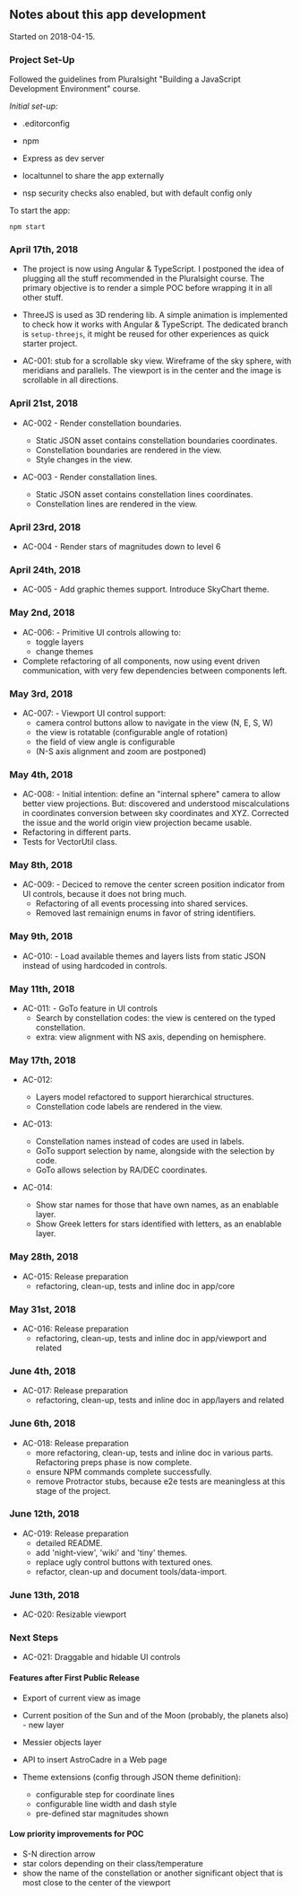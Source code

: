 ## Notes about this app development

Started on 2018-04-15.

### Project Set-Up

Followed the guidelines from Pluralsight "Building a JavaScript Development Environment" course.

_Initial set-up:_

  * .editorconfig

  * npm

  * Express as dev server

  * localtunnel to share the app externally

  * nsp security checks also enabled, but with default config only

To start the app:

    npm start

### April 17th, 2018

* The project is now using Angular & TypeScript. I postponed the idea of plugging all the stuff recommended in the Pluralsight course. The primary objective is to render a simple POC before wrapping it in all other stuff.

* ThreeJS is used as 3D rendering lib. A simple animation is implemented to check how it works with Angular & TypeScript. The dedicated branch is `setup-threejs`, it might be reused for other experiences as quick starter project.

* AC-001: stub for a scrollable sky view. Wireframe of the sky sphere, with meridians and parallels. The viewport is in the center and the image is scrollable in all directions.

### April 21st, 2018

* AC-002 - Render constellation boundaries.
  * Static JSON asset contains constellation boundaries coordinates.
  * Constellation boundaries are rendered in the view.
  * Style changes in the view.

* AC-003 - Render constallation lines.
  * Static JSON asset contains constellation lines coordinates.
  * Constellation lines are rendered in the view.

### April 23rd, 2018

* AC-004 - Render stars of magnitudes down to level 6

### April 24th, 2018

* AC-005 - Add graphic themes support. Introduce SkyChart theme.

### May 2nd, 2018

* AC-006: - Primitive UI controls allowing to:
  * toggle layers
  * change themes
* Complete refactoring of all components, now using event driven communication, with very few dependencies between components left.

### May 3rd, 2018

* AC-007: - Viewport UI control support:
  * camera control buttons allow to navigate in the view (N, E, S, W)
  * the view is rotatable (configurable angle of rotation)
  * the field of view angle is configurable
  * (N-S axis alignment and zoom are postponed)

### May 4th, 2018

* AC-008: - Initial intention: define an "internal sphere" camera to allow better view projections. But: discovered and understood miscalculations in coordinates conversion between sky coordinates and XYZ. Corrected the issue and the world origin view projection became usable.
* Refactoring in different parts.
* Tests for VectorUtil class.

### May 8th, 2018

* AC-009: - Deciced to remove the center screen position indicator from UI controls, because it does not bring much.
  * Refactoring of all events processing into shared services.
  * Removed last remainign enums in favor of string identifiers.

### May 9th, 2018

* AC-010: - Load available themes and layers lists from static JSON instead of using hardcoded in controls.

### May 11th, 2018

* AC-011: - GoTo feature in UI controls
  * Search by constellation codes: the view is centered on the typed constellation.
  * extra: view alignment with NS axis, depending on hemisphere.

### May 17th, 2018

* AC-012:
  * Layers model refactored to support hierarchical structures.
  * Constellation code labels are rendered in the view.

* AC-013:
  * Constellation names instead of codes are used in labels.
  * GoTo support selection by name, alongside with the selection by code.
  * GoTo allows selection by RA/DEC coordinates.

* AC-014:
  * Show star names for those that have own names, as an enablable layer.
  * Show Greek letters for stars identified with letters, as an enablable layer.

### May 28th, 2018

* AC-015: Release preparation
  * refactoring, clean-up, tests and inline doc in app/core

### May 31st, 2018

* AC-016: Release preparation
  * refactoring, clean-up, tests and inline doc in app/viewport and related

### June 4th, 2018

* AC-017: Release preparation
  * refactoring, clean-up, tests and inline doc in app/layers and related

### June 6th, 2018

* AC-018: Release preparation
  * more refactoring, clean-up, tests and inline doc in various parts. Refactoring preps phase is now complete.
  * ensure NPM commands complete successfully.
  * remove Protractor stubs, because e2e tests are meaningless at this stage of the project.

### June 12th, 2018

* AC-019: Release preparation
  * detailed README.
  * add 'night-view', 'wiki' and 'tiny' themes.
  * replace ugly control buttons with textured ones.
  * refactor, clean-up and document tools/data-import.

### June 13th, 2018

* AC-020: Resizable viewport

### Next Steps

* AC-021: Draggable and hidable UI controls

#### Features after First Public Release

* Export of current view as image
* Current position of the Sun and of the Moon (probably, the planets also) - new layer
* Messier objects layer
* API to insert AstroCadre in a Web page

* Theme extensions (config through JSON theme definition):
  * configurable step for coordinate lines
  * configurable line width and dash style
  * pre-defined star magnitudes shown

#### Low priority improvements for POC

* S-N direction arrow
* star colors depending on their class/temperature
* show the name of the constellation or another significant object that is most close to the center of the viewport
